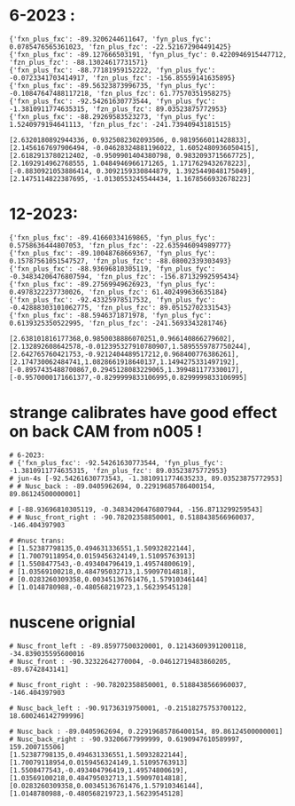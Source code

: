 
# 6-2023 :
    {'fxn_plus_fxc': -89.3206244611647, 'fyn_plus_fyc': 0.0785476565361023, 'fzn_plus_fzc': -22.521672904491425}
    {'fxn_plus_fxc': -89.127666503191, 'fyn_plus_fyc': 0.4220946915447712, 'fzn_plus_fzc': -88.13024617731571}
    {'fxn_plus_fxc': -88.77181959152222, 'fyn_plus_fyc': -0.0723341703414917, 'fzn_plus_fzc': -156.85559141635895}
    {'fxn_plus_fxc': -89.56323873996735, 'fyn_plus_fyc': -0.10847647488117218, 'fzn_plus_fzc': 61.77570351958275}
    {'fxn_plus_fxc': -92.54261630773544, 'fyn_plus_fyc': -1.3810911774635315, 'fzn_plus_fzc': 89.03523875772953}
    {'fxn_plus_fxc': -88.29269583523273, 'fyn_plus_fyc': 1.5240979194641113, 'fzn_plus_fzc': -241.73940943181515}

    [2.6320180892944336, 0.9325082302093506, 0.9819566011428833],
    [2.1456167697906494, -0.04628324881196022, 1.6052480936050415],
    [2.6182913780212402, -0.9509901404380798, 0.9832093715667725],
    [2.1692914962768555, 1.0484946966171265, 1.1717629432678223],
    [-0.8830921053886414, 0.3092159330844879, 1.3925449848175049],
    [2.1475114822387695, -1.0130553245544434, 1.1678566932678223]


# 12-2023:
    {'fxn_plus_fxc': -89.41660334169865, 'fyn_plus_fyc': 0.5758636444807053, 'fzn_plus_fzc': -22.635946094989777}
    {'fxn_plus_fxc': -89.10048768669367, 'fyn_plus_fyc': 0.15787561051547527, 'fzn_plus_fzc': -88.08002339303493}
    {'fxn_plus_fxc': -88.93696810305119, 'fyn_plus_fyc': -0.34834206476807594, 'fzn_plus_fzc': -156.87132992595434}
    {'fxn_plus_fxc': -89.27569949626923, 'fyn_plus_fyc': 0.4978322237730026, 'fzn_plus_fzc': 61.402499636635184}
    {'fxn_plus_fxc': -92.43325978517532, 'fyn_plus_fyc': -0.42888303101062775, 'fzn_plus_fzc': 89.05152702331543}
    {'fxn_plus_fxc': -88.5946371871978, 'fyn_plus_fyc': 0.6139325350522995, 'fzn_plus_fzc': -241.5693343281746}

    [2.638101816177368,0.9850038886070251,0.966140866279602],
    [2.132892608642578,-0.012395327910780907,1.5895559787750244],
    [2.642765760421753,-0.9212404489517212,0.968400776386261],
    [2.174730062484741,1.0828661918640137,1.1494275331497192],
    [-0.8957435488700867,0.2945128083229065,1.399481177330017],
    [-0.9570000171661377,-0.8299999833106995,0.8299999833106995]
    
    
    
# strange calibrates have good effect on back CAM from n005 !

    # 6-2023: 
    # {'fxn_plus_fxc': -92.54261630773544, 'fyn_plus_fyc': -1.3810911774635315, 'fzn_plus_fzc': 89.03523875772953}
    # jun-4s [-92.54261630773543, -1.3810911774635233, 89.03523875772953]
    # # Nusc_back : -89.0405962694, 0.22919685786400154, 89.86124500000001] 

    # [-88.93696810305119, -0.34834206476807944, -156.8713299259543]
    # # Nusc_front_right : -90.78202358850001, 0.5188438566960037, -146.404397903
    
    # #nusc trans:
    # [1.52387798135,0.494631336551,1.50932822144],
    # [1.70079118954,0.0159456324149,1.51095763913]
    # [1.5508477543,-0.493404796419,1.49574800619],
    # [1.03569100218,0.484795032713,1.59097014818],
    # [0.0283260309358,0.00345136761476,1.57910346144]
    # [1.0148780988,-0.480568219723,1.56239545128]



# nuscene orignial
    # Nusc_front_left : -89.85977500320001, 0.12143609391200118, -34.839035595600016 
    # Nusc_front : -90.32322642770004, -0.04612719483860205, -89.6742843141]

    # Nusc_front_right : -90.78202358850001, 0.5188438566960037, -146.404397903

    # Nusc_back_left : -90.91736319750001, -0.21518275753700122, 18.600246142799996]

    # Nusc_back : -89.0405962694, 0.22919685786400154, 89.86124500000001] 
    # Nusc_back_right : -90.93206677999999, 0.6190947610589997, 159.200715506]  
    [1.52387798135,0.494631336551,1.50932822144],
    [1.70079118954,0.0159456324149,1.51095763913]
    [1.5508477543,-0.493404796419,1.49574800619],
    [1.03569100218,0.484795032713,1.59097014818],
    [0.0283260309358,0.00345136761476,1.57910346144],
    [1.0148780988,-0.480568219723,1.56239545128]




